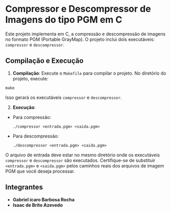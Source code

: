 # Compressor e Descompressor de Imagens do tipo PGM em C

Este projeto implementa em C, a compressão e descompressão de imagens no formato PGM (Portable GrayMap). O projeto inclui dois executáveis: `compressor` e `descompressor`. 

## Compilação e Execução

1. **Compilação**: Execute o `Makefile` para compilar o projeto. No diretório do projeto, execute:
  ```
  make
  ```
Isso gerará os executáveis `compressor` e `descompressor`.

2. **Execução**:
- Para compressão:
  ```
  ./compressor <entrada.pgm> <saida.pgm>
  ```
- Para descompressão:
  ```
  ./descompressor <entrada.pgm> <saida.pgm>
  ```

O arquivo de entrada deve estar no mesmo diretório onde os executáveis `compressor` e `descompressor` são executados.
Certifique-se de substituir `<entrada.pgm>` e `<saida.pgm>` pelos caminhos reais dos arquivos de imagem PGM que você deseja processar.

## Integrantes

- **Gabriel ícaro Barbosa Rocha**
- **Isaac de Brito Azevedo**
